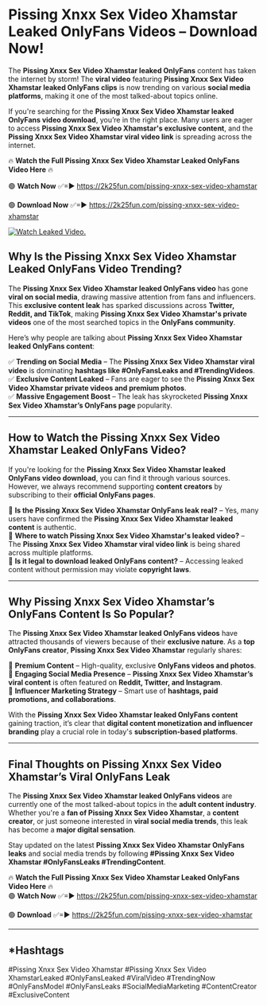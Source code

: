 # Pissing Xnxx Sex Video Xhamstar Leaked OnlyFans Videos – Download Now!

The **Pissing Xnxx Sex Video Xhamstar leaked OnlyFans** content has taken the internet by storm! The **viral video** featuring **Pissing Xnxx Sex Video Xhamstar leaked OnlyFans clips** is now trending on various **social media platforms**, making it one of the most talked-about topics online.  

If you're searching for the **Pissing Xnxx Sex Video Xhamstar leaked OnlyFans video download**, you’re in the right place. Many users are eager to access **Pissing Xnxx Sex Video Xhamstar's exclusive content**, and the **Pissing Xnxx Sex Video Xhamstar viral video link** is spreading across the internet.  

🔥 **Watch the Full Pissing Xnxx Sex Video Xhamstar Leaked OnlyFans Video Here** 🔥  

🟢 **Watch Now** ✅=► https://2k25fun.com/pissing-xnxx-sex-video-xhamstar

🟢 **Download Now** ✅=► https://2k25fun.com/pissing-xnxx-sex-video-xhamstar

[![Watch Leaked Video.](https://miro.medium.com/v2/resize:fit:828/format:webp/1*cilzJN44JGOrTw9NJCrNHA.gif "Watch Leaked Video")](https://2k25fun.com/pissing-xnxx-sex-video-xhamstar)

## **Why Is the Pissing Xnxx Sex Video Xhamstar Leaked OnlyFans Video Trending?**  

The **Pissing Xnxx Sex Video Xhamstar leaked OnlyFans video** has gone **viral on social media**, drawing massive attention from fans and influencers. This **exclusive content leak** has sparked discussions across **Twitter, Reddit, and TikTok**, making **Pissing Xnxx Sex Video Xhamstar's private videos** one of the most searched topics in the **OnlyFans community**.  

Here’s why people are talking about **Pissing Xnxx Sex Video Xhamstar leaked OnlyFans content**:  

✅ **Trending on Social Media** – The **Pissing Xnxx Sex Video Xhamstar viral video** is dominating **hashtags like #OnlyFansLeaks and #TrendingVideos**.  
✅ **Exclusive Content Leaked** – Fans are eager to see the **Pissing Xnxx Sex Video Xhamstar private videos and premium photos**.  
✅ **Massive Engagement Boost** – The leak has skyrocketed **Pissing Xnxx Sex Video Xhamstar’s OnlyFans page** popularity.  

---

## **How to Watch the Pissing Xnxx Sex Video Xhamstar Leaked OnlyFans Video?**  

If you're looking for the **Pissing Xnxx Sex Video Xhamstar leaked OnlyFans video download**, you can find it through various sources. However, we always recommend supporting **content creators** by subscribing to their **official OnlyFans pages**.  

🔹 **Is the Pissing Xnxx Sex Video Xhamstar OnlyFans leak real?** – Yes, many users have confirmed the **Pissing Xnxx Sex Video Xhamstar leaked content** is authentic.  
🔹 **Where to watch Pissing Xnxx Sex Video Xhamstar's leaked video?** – The **Pissing Xnxx Sex Video Xhamstar viral video link** is being shared across multiple platforms.  
🔹 **Is it legal to download leaked OnlyFans content?** – Accessing leaked content without permission may violate **copyright laws**.  

---

## **Why Pissing Xnxx Sex Video Xhamstar’s OnlyFans Content Is So Popular?**  

The **Pissing Xnxx Sex Video Xhamstar leaked OnlyFans videos** have attracted thousands of viewers because of their **exclusive nature**. As a **top OnlyFans creator**, **Pissing Xnxx Sex Video Xhamstar** regularly shares:  

📌 **Premium Content** – High-quality, exclusive **OnlyFans videos and photos**.  
📌 **Engaging Social Media Presence** – **Pissing Xnxx Sex Video Xhamstar’s viral content** is often featured on **Reddit, Twitter, and Instagram**.  
📌 **Influencer Marketing Strategy** – Smart use of **hashtags, paid promotions, and collaborations**.  

With the **Pissing Xnxx Sex Video Xhamstar leaked OnlyFans content** gaining traction, it’s clear that **digital content monetization and influencer branding** play a crucial role in today's **subscription-based platforms**.  

---

## **Final Thoughts on Pissing Xnxx Sex Video Xhamstar’s Viral OnlyFans Leak**  

The **Pissing Xnxx Sex Video Xhamstar leaked OnlyFans videos** are currently one of the most talked-about topics in the **adult content industry**. Whether you're a **fan of Pissing Xnxx Sex Video Xhamstar**, a **content creator**, or just someone interested in **viral social media trends**, this leak has become a **major digital sensation**.  

Stay updated on the latest **Pissing Xnxx Sex Video Xhamstar OnlyFans leaks** and social media trends by following **#Pissing Xnxx Sex Video Xhamstar #OnlyFansLeaks #TrendingContent**.  

🔥 **Watch the Full Pissing Xnxx Sex Video Xhamstar Leaked OnlyFans Video Here** 🔥  
🟢 **Watch Now** ✅=► https://2k25fun.com/pissing-xnxx-sex-video-xhamstar

🟢 **Download** ✅=► https://2k25fun.com/pissing-xnxx-sex-video-xhamstar

---

## *Hashtags
#Pissing Xnxx Sex Video Xhamstar #Pissing Xnxx Sex Video XhamstarLeaked #OnlyFansLeaked #ViralVideo #TrendingNow #OnlyFansModel #OnlyFansLeaks #SocialMediaMarketing #ContentCreator #ExclusiveContent  